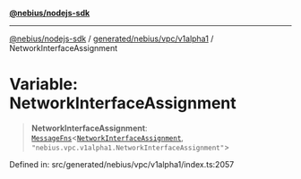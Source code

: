 [**@nebius/nodejs-sdk**](../../../../../README.md)

---

[@nebius/nodejs-sdk](../../../../../README.md) / [generated/nebius/vpc/v1alpha1](../README.md) / NetworkInterfaceAssignment

# Variable: NetworkInterfaceAssignment

> **NetworkInterfaceAssignment**: [`MessageFns`](../../../../../runtime/protos/core/interfaces/MessageFns.md)\<[`NetworkInterfaceAssignment`](../interfaces/NetworkInterfaceAssignment.md), `"nebius.vpc.v1alpha1.NetworkInterfaceAssignment"`\>

Defined in: src/generated/nebius/vpc/v1alpha1/index.ts:2057

